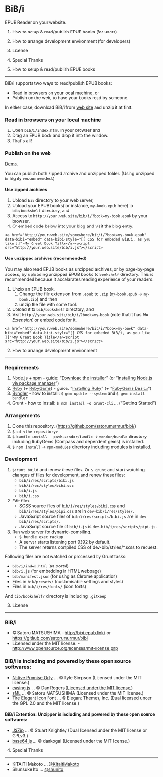 BiB/i
================================================================================================================================

EPUB Reader on your website.

1. How to setup & read/publish EPUB books (for users)
2. How to arrange development environment (for developers)
3. License
4. Special Thanks




1. How to setup & read/publish EPUB books
--------------------------------------------------------------------------------------------------------------------------------

BiB/i supports two ways to read/publish EPUB books:

* Read in browsers on your local machine, or
* Publish on the web, to have your books read by someone.

In either case, download BiB/i from [web site](http://bibi.epub.link/#download) and unzip it at first.



### Read in browsers on your local machine

1. Open `bib/i/index.html` in your browser and
2. Drag an EPUB book and drop it into the window.
3. That's all!



### Publish on the web

[Demo](http://bibi.epub.link/#demo).

You can publish both zipped archive and unzipped folder.
(Using unzipped is highly recommended.)


#### Use zipped archives

1. Upload `bib` directory to your web server,
2. Upload your EPUB books(for instance, `my-book.epub` here) to `bib/bookshelf` directory, and
3. Access to `http://your.web.site/bib/i/?book=my-book.epub` by your browser.
4. Or embed code below into your blog and visit the blog entry.

```
<a href="http://your.web.site/somewhere/bib/i/?book=my-book.epub" data-bibi="embed" data-bibi-style="[[ CSS for embeded BiB/i, as you like ]]">My Great Book Title</a><script src="http://your.web.site/bib/i.js"></script>
```


#### Use unzipped archives (recommended)

You may also read EPUB books as unzipped archives, or by page-by-page access, by uploading unzipped EPUB books to `bookshelf` directory.
This is recommended because it accelarates reading experience of your readers.

1. Unzip an EPUB book,
    1. Change the file extension from `.epub` to `.zip` (`my-book.epub` -> `my-book.zip`) and then
    2. unzip the file with some tool.
2. Upload it to `bib/bookshelf` directory, and
3. Visit `http://your.web.site/bib/i/?book=my-book` (note that it has *No Extension*) or embed code for it.

```
<a href="http://your.web.site/somewhere/bib/i/?book=my-book" data-bibi="embed" data-bibi-style="[[ CSS for embeded BiB/i, as you like ]]">My Great Book Title</a><script src="http://your.web.site/bib/i.js"></script>
```




2. How to arrange development environment
--------------------------------------------------------------------------------------------------------------------------------


### Requirements

1. [Node.js + npm](http://nodejs.org/) - guide: “[Download the installer](http://nodejs.org/download/)” (or “[Installing Node.js via package manager](https://github.com/joyent/node/wiki/Installing-Node.js-via-package-manager)”)
2. [Ruby](https://www.ruby-lang.org/) (+ [RubyGems](http://guides.rubygems.org/)) - guide: “[Installing Ruby](https://www.ruby-lang.org/en/installation/)” (+ “[RubyGems Basics](http://guides.rubygems.org/rubygems-basics/)”)
3. [Bundler](http://bundler.io/) - how to install: `$ gem update --system` and `$ gem install bundler`
4. [Grunt](http://gruntjs.com/) - how to install: `$ npm install -g grunt-cli` ... (“[Getting Started](http://gruntjs.com/getting-started)”)


### Arrangements

1. Clone this repository. (https://github.com/satorumurmur/bibi/)
2. `$ cd <the repository>`
3. `$ bundle install --path=vendor/bundle` -> `vendor/bundle` directory including RubyGems (Compass and dependent gems) is installed.
4. `$ npm install` -> `npm-modules` directory including modules is installed.


### Development

1. `$grunt build` and renew these files. Or `$ grunt` and start watching changes of files for development, and renew these files:
    * `bib/i/res/scripts/bibi.js`
    * `bib/i/res/styles/bibi.css`
    * `bib/i.js`
    * `bib/i.css`
2. Edit files.
    * SCSS source files of `bib/i/res/styles/bibi.css` and `bib/i/res/styles/pipi.css` are in `dev-bib/i/res/styles/`.
    * JavaScript source files of `bib/i/res/scripts/bibi.js` are in `dev-bib/i/res/scripts/`.
    * JavaScript source file of `bib/i.js` is `dev-bib/i/res/scripts/pipi.js`.
3. Run web server for dynamic-compiling.
    * `$ bundle exec rackup`
    * A server starts listening port 9292 by default.
    * The server returns compiled CSS of dev-bib/styles/*.scss to request.

Following files are not watched or processed by Grunt tasks:

* `bib/i/index.html` (as portal)
* `bib/i.js` (for embedding in HTML webpage)
* `bib/manifest.json` (for using as Chrome application)
* Files in `bib/presets/` (customisable settings and styles)
* Files in `bib/i/res/fonts/` (icon fonts)

And `bib/bookshelf/` directory is including `.gitkeep`




3. License
--------------------------------------------------------------------------------------------------------------------------------


### BiB/i

* &copy; Satoru MATSUSHIMA - http://bibi.epub.link/ or https://github.com/satorumurmur/bibi
* Licensed under the MIT license. - http://www.opensource.org/licenses/mit-license.php


### BiB/i is including and powered by these open source softwares:

* [Native Promise Only](https://github.com/getify/native-promise-only) ... &copy; Kyle Simpson (Licensed under the MIT license.)
* [easing.js](https://github.com/danro/easing-js) ... &copy; Dan Rogers ([Licensed under the MIT license.](http://danro.mit-license.org/))
* [sML](https://github.com/satorumurmur/sML) ... &copy; Satoru MATSUSHIMA (Licensed under the MIT license.)
* [The Elegant Icon Font](http://www.elegantthemes.com/blog/resources/elegant-icon-font) ... &copy; Elegant Themes, Inc. (Dual licensed under the GPL 2.0 and the MIT license.)

#### BiB/i Extention: Unzipper is including and powered by these open source softwares:

* [JSZip](http://stuartk.com/jszip) ... &copy; Stuart Knightley (Dual licensed under the MIT license or GPLv3.)
* [base64.js](https://github.com/dankogai/js-base64) ... &copy; dankogai (Licensed under the MIT license.)




4. Special Thanks
--------------------------------------------------------------------------------------------------------------------------------

* KITAITI Makoto ... [@KitaitiMakoto](https://github.com/KitaitiMakoto)
* Shunsuke Ito ... [@shunito](https://github.com/shunito)